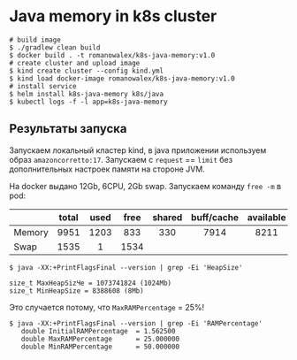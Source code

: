 # Java memory in k8s cluster

```shell
# build image
$ ./gradlew clean build
$ docker build . -t romanowalex/k8s-java-memory:v1.0
# create cluster and upload image
$ kind create cluster --config kind.yml
$ kind load docker-image romanowalex/k8s-java-memory:v1.0
# install service
$ helm install k8s-java-memory k8s/java
$ kubectl logs -f -l app=k8s-java-memory
```

## Результаты запуска

Запускаем локальный кластер kind, в java приложении используем образ `amazoncorretto:17`. Запускаем
с `request` == `limit` без дополнительных настроек памяти на стороне JVM.

На docker выдано 12Gb, 6CPU, 2Gb swap. Запускаем команду `free -m` в pod:

|        | total | used | free | shared | buff/cache | available |
|--------|:-----:|:----:|:----:|:------:|:----------:|:---------:|
| Memory | 9951  | 1203 | 833  |  330   |    7914    |   8211    |
| Swap   | 1535  |  1   | 1534 |        |            |           |

```
$ java -XX:+PrintFlagsFinal --version | grep -Ei 'HeapSize'

size_t MaxHeapSizЧe = 1073741824 (1024Mb)
size_t MinHeapSize = 8388608 (8Mb)
```

Это случается потому, что `MaxRAMPercentage` = 25%!

```shell
$ java -XX:+PrintFlagsFinal --version | grep -Ei 'RAMPercentage'
   double InitialRAMPercentage  = 1.562500
   double MaxRAMPercentage      = 25.000000
   double MinRAMPercentage      = 50.000000
```